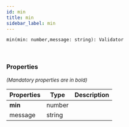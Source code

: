 ```yaml
---
id: min
title: min
sidebar_label: min
---
```


```tsx
min(min: number,message: string): Validator
```
<br/>



### Properties

<font size="2"><i>(Mandatory properties are in bold)</i></font>

| Properties | Type | Description |
| --------- | ---- | ----------- |
| **min** | number |  |
| message | string |  |
